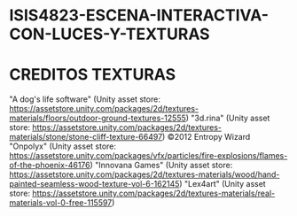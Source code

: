 # ISIS4823-ESCENA-INTERACTIVA-CON-LUCES-Y-TEXTURAS

# CREDITOS TEXTURAS
"A dog's life software" (Unity asset store: https://assetstore.unity.com/packages/2d/textures-materials/floors/outdoor-ground-textures-12555)
"3d.rina" (Unity asset store: https://assetstore.unity.com/packages/2d/textures-materials/stone/stone-cliff-texture-66497)
©2012 Entropy Wizard
"Onpolyx" (Unity asset store: https://assetstore.unity.com/packages/vfx/particles/fire-explosions/flames-of-the-phoenix-46176)
"Innovana Games" (Unity asset store: https://assetstore.unity.com/packages/2d/textures-materials/wood/hand-painted-seamless-wood-texture-vol-6-162145)
"Lex4art" (Unity asset store: https://assetstore.unity.com/packages/2d/textures-materials/real-materials-vol-0-free-115597)
